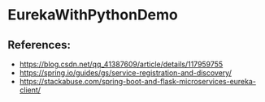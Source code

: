 # EurekaWithPythonDemo

## References:
- https://blog.csdn.net/qq_41387609/article/details/117959755
- https://spring.io/guides/gs/service-registration-and-discovery/
- https://stackabuse.com/spring-boot-and-flask-microservices-eureka-client/
